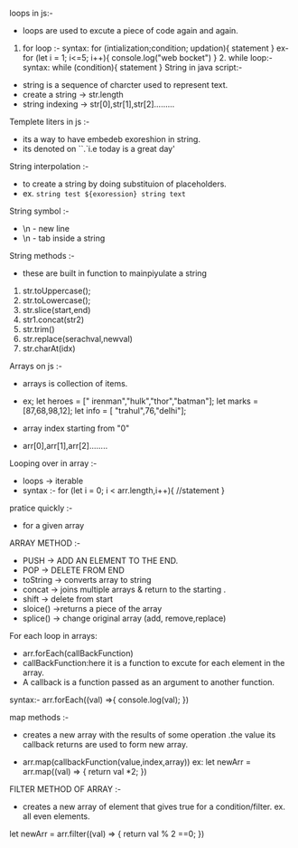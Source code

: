 loops in js:-
-  loops are used to excute a piece of code again and again.
1. for loop :-
  syntax:
  for (intialization;condition; updation){ 
     statement
     } 
     ex-
     for (let i = 1; i<=5; i++){
        console.log("web bocket")
     }
     2. while loop:-
      syntax:
      while (condition){
        statement
      }
String in java script:-
- string is a sequence of charcter used to represent text.
- create a string  -> str.length
- string indexing  -> str[0],str[1],str[2].........


Templete liters in js :-

- its a way to have embedeb exoreshion in string.
- its denoted on ``.`i.e today is a great day'

String interpolation :-

- to create a string by doing substituion of placeholders.
- ex. `string test ${exoression} string text`

String symbol :-
- \n - new line
- \n - tab inside a string

String methods :-

- these are built in function to mainpiyulate a string
1. str.toUppercase();
2. str.toLowercase();
3. str.slice(start,end)
4. str1.concat(str2)
5. str.trim()
6. str.replace(serachval,newval)
7. str.charAt(idx)

Arrays on js :-

- arrays is collection of items.
- ex;
let heroes = [" irenman","hulk","thor","batman"];
let marks = [87,68,98,12];
let info = [ "trahul",76,"delhi"];

- array index starting from "0"
- arr[0],arr[1],arr[2]........

Looping over in array :-

- loops  -> iterable
- syntax :-
for (let i = 0; i < arr.length,i++){
  //statement
}

pratice quickly :-
- for a given array

ARRAY METHOD :-

- PUSH -> ADD AN ELEMENT TO THE END.
- POP -> DELETE FROM END
- toString  -> converts array to string 
- concat -> joins multiple arrays & return to the starting .
- shift -> delete from start 
- sloice() ->returns a piece of the array
- splice() -> change original array (add, remove,replace)

For each loop in arrays:

- arr.forEach(callBackFunction)
- callBackFunction:here it is a function to excute for each element in the array.
- A callback is a function passed as an argument to another function.

syntax:-
arr.forEach((val) =>{
  console.log(val);
  })


  map methods :-
  - creates a new array with the results of some operation .the value its callback returns are used to form new array.

  - arr.map(callbackFunction(value,index,array))
  ex:
  let newArr = arr.map((val) => {
    return val *2;
  })

  FILTER METHOD OF ARRAY :-

  - creates a new array of element that gives true for a condition/filter.
  ex. all even elements.

  let newArr = arr.filter((val) => {
    return val % 2 ==0;
  })